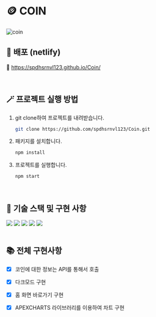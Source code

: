 # 🪙 COIN

![coin](https://user-images.githubusercontent.com/83896466/214843826-cf62d8e6-5703-462b-beac-6371578b3444.gif)

## 🚀 배포 (netlify)
🔗 https://spdhsrnvl123.github.io/Coin/

<br>

## 🪄 프로젝트 실행 방법
1. git clone하여 프로젝트를 내려받습니다.
    ```bash
    git clone https://github.com/spdhsrnvl123/Coin.git
    ```
2. 패키지를 설치합니다.
    ```bash
    npm install
    ```
3. 프로젝트를 실행합니다.
    ```bash
    npm start
    ```

<br>

## 🧰 기술 스택 및 구현 사항
<div display:"flex">
  <img src="https://img.shields.io/badge/html5-E34F26?style=for-the-badge&logo=html5&logoColor=white">
  <img src="https://img.shields.io/badge/css-1572B6?style=for-the-badge&logo=css3&logoColor=white">
  <img src="https://img.shields.io/badge/javascript-F7DF1E?style=for-the-badge&logo=javascript&logoColor=black">
  <img src="https://img.shields.io/badge/react-61DAFB?style=for-the-badge&logo=react&logoColor=black">
  <img src="https://img.shields.io/badge/fontawesome-339AF0?style=for-the-badge&logo=fontawesome&logoColor=white">
</div>
<br>

## 📚 전체 구현사항
- [x] 코인에 대한 정보는 API를 통해서 호출
- [x] 다크모드 구현
- [x] 홈 화면 바로가기 구현
- [x] APEXCHARTS 라이브러리를 이용하여 차트 구현


